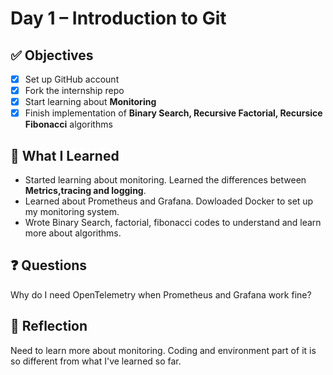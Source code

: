 # Day 1 – Introduction to Git

## ✅ Objectives
- [x] Set up GitHub account
- [x] Fork the internship repo
- [x] Start learning about **Monitoring**
- [x] Finish implementation of **Binary Search, Recursive Factorial, Recursice Fibonacci** algorithms

## 📘 What I Learned

* Started learning about monitoring. Learned the differences between **Metrics,tracing and logging**.
* Learned about Prometheus and Grafana. Dowloaded Docker to set up my monitoring system.
* Wrote Binary Search, factorial, fibonacci codes to understand and learn more about algorithms.

## ❓ Questions
Why do I need OpenTelemetry when Prometheus and Grafana work fine?

## 💬 Reflection
Need to learn more about monitoring. Coding and environment part of it is so different from what I've learned so far.
